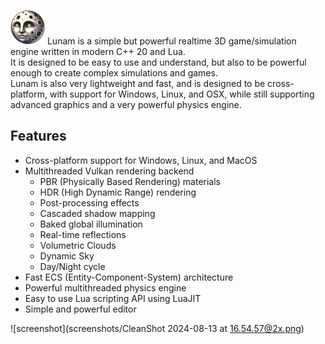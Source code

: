 ![Lunam Engine](media/logo_small.png)
Lunam is a simple but powerful realtime 3D game/simulation engine written in modern C++ 20 and Lua.<br>
It is designed to be easy to use and understand, but also to be powerful enough to create complex simulations and games.<br>
Lunam is also very lightweight and fast, and is designed to be cross-platform, with support for Windows, Linux, and OSX, while still supporting advanced graphics and a very powerful physics engine.

## Features
* Cross-platform support for Windows, Linux, and MacOS
* Multithreaded Vulkan rendering backend
  * PBR (Physically Based Rendering) materials
  * HDR (High Dynamic Range) rendering
  * Post-processing effects
  * Cascaded shadow mapping
  * Baked global illumination
  * Real-time reflections
  * Volumetric Clouds
  * Dynamic Sky
  * Day/Night cycle
* Fast ECS (Entity-Component-System) architecture
* Powerful multithreaded physics engine
* Easy to use Lua scripting API using LuaJIT
* Simple and powerful editor

![screenshot](screenshots/CleanShot 2024-08-13 at 16.54.57@2x.png)

